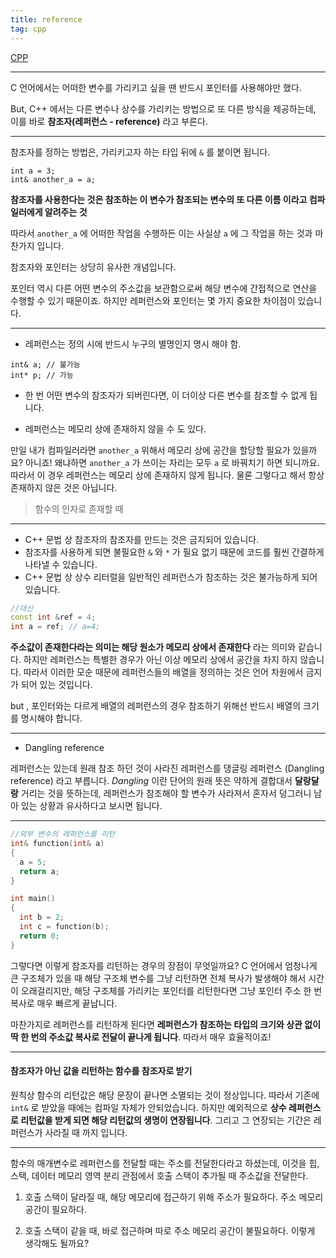 ```yaml
---
title: reference
tag: cpp
---
```




[CPP](https://modoocode.com/141)

---

C 언어에서는 어떠한 변수를 가리키고 싶을 땐 반드시 포인터를 사용해야만 했다.

But, C++ 에서는 다른 변수나 상수를 가리키는 방법으로 또 다른 방식을 제공하는데, 이를 바로 **참조자(레퍼런스 - reference)** 라고 부른다.

---

참조자를 정하는 방법은, 가리키고자 하는 타입 뒤에 `&` 를 붙이면 됩니다.

```
int a = 3;
int& another_a = a;
```

**참조자를 사용한다는 것은 참조하는 이 변수가 참조되는 변수의 또 다른 이름 이라고 컴파일러에게 알려주는 것**

따라서 `another_a` 에 어떠한 작업을 수행하든 이는 사실상 `a` 에 그 작업을 하는 것과 마찬가지 입니다.

참조자와 포인터는 상당히 유사한 개념입니다. 

포인터 역시 다른 어떤 변수의 주소값을 보관함으로써 해당 변수에 간접적으로 연산을 수행할 수 있기 때문이죠. 하지만 레퍼런스와 포인터는 몇 가지 중요한 차이점이 있습니다.

---

+ 레퍼런스는 정의 시에 반드시 누구의 별명인지 명시 해야 함.

```
int& a; // 불가능
int* p; // 가능
```

+ 한 번 어떤 변수의 참조자가 되버린다면, 이 더이상 다른 변수를 참조할 수 없게 됩니다.

+ 레퍼런스는 메모리 상에 존재하지 않을 수 도 있다.

만일 내가 컴파일러라면 `another_a` 위해서 메모리 상에 공간을 할당할 필요가 있을까요? 아니죠! 왜냐하면 `another_a` 가 쓰이는 자리는 모두 `a` 로 바꿔치기 하면 되니까요. 따라서 이 경우 레퍼런스는 메모리 상에 존재하지 않게 됩니다. 물론 그렇다고 해서 항상 존재하지 않은 것은 아닙니다. 

> 함수의 인자로 존재할 때

---

+  C++ 문법 상 참조자의 참조자를 만드는 것은 금지되어 있습니다.
+  참조자를 사용하게 되면 불필요한 `&` 와 `*` 가 필요 없기 때문에 코드를 훨씬 간결하게 나타낼 수 있습니다.
+ C++ 문법 상 상수 리터럴을 일반적인 레퍼런스가 참조하는 것은 불가능하게 되어 있습니다.

```cpp
//대신
const int &ref = 4;
int a = ref; // a=4;
```

**주소값이 존재한다라는 의미는 해당 원소가 메모리 상에서 존재한다** 라는 의미와 같습니다. 하지만 레퍼런스는 특별한 경우가 아닌 이상 메모리 상에서 공간을 차지 하지 않습니다. 따라서 이러한 모순 때문에 레퍼런스들의 배열을 정의하는 것은 언어 차원에서 금지가 되어 있는 것입니다.

but , 포인터와는 다르게 배열의 레퍼런스의 경우 참조하기 위해선 반드시 배열의 크기를 명시해야 합니다.

---

+ Dangling reference

레퍼런스는 있는데 원래 참조 하던 것이 사라진 레퍼런스를 댕글링 레퍼런스 (Dangling reference) 라고 부릅니다. *Dangling* 이란 단어의 원래 뜻은 약하게 결합대서 **달랑달랑** 거리는 것을 뜻하는데, 레퍼런스가 참조해야 할 변수가 사라져서 혼자서 덩그러니 남아 있는 상황과 유사하다고 보시면 됩니다.

---

```cpp
//외부 변수의 레퍼런스를 리턴
int& function(int& a) 
{
  a = 5;
  return a;
}

int main() 
{
  int b = 2;
  int c = function(b);
  return 0;
}
```

그렇다면 이렇게 참조자를 리턴하는 경우의 장점이 무엇일까요? C 언어에서 엄청나게 큰 구조체가 있을 때 해당 구조체 변수를 그냥 리턴하면 전체 복사가 발생해야 해서 시간이 오래걸리지만, 해당 구조체를 가리키는 포인터를 리턴한다면 그냥 포인터 주소 한 번 복사로 매우 빠르게 끝납니다.

마찬가지로 레퍼런스를 리턴하게 된다면 **레퍼런스가 참조하는 타입의 크기와 상관 없이 딱 한 번의 주소값 복사로 전달이 끝나게 됩니다**. 따라서 매우 효율적이죠!

---

#### 참조자가 아닌 값을 리턴하는 함수를 참조자로 받기

원칙상 함수의 리턴값은 해당 문장이 끝나면 소멸되는 것이 정상입니다. 따라서 기존에 `int&` 로 받았을 때에는 컴파일 자체가 안되었습니다. 하지만 예외적으로 **상수 레퍼런스로 리턴값을 받게 되면 해당 리턴값의 생명이 연장됩니다**. 그리고 그 연장되는 기간은 레퍼런스가 사라질 때 까지 입니다.

---

함수의 매개변수로 레퍼런스를 전달할 때는 주소를 전달한다라고 하셨는데, 이것을 힙, 스택, 데이터 메모리 영역 분리 관점에서 호출 스택이 추가될 때 주소값을 전달한다.

1) 호출 스택이 달라질 때, 해당 메모리에 접근하기 위해 주소가 필요하다. 주소 메모리 공간이 필요하다. 

2) 호출 스택이 같을 때, 바로 접근하며 따로 주소 메모리 공간이 불필요하다. 이렇게 생각해도 될까요?